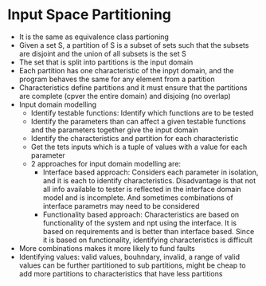 # Input Space Partitioning  
* It is the same as equivalence class partioning  
* Given a set S, a partition of S is a subset of sets such that the subsets are disjoint and the union of all subsets is the set S  
* The set that is split into partitions is the input domain  
* Each partition has one characteristic of the inpyt domain, and the program behaves the same for any element from a partition  
* Characteristics define partitions and it must ensure that the partitions are complete (cpver the entire domain) and disjoing (no overlap)  
* Input domain modelling  
  * Identify testable functions: Identify which functions are to be tested  
  * Identify the parameters than can affect a given testable functions and the parameters together give the input domain  
  * Identify the characteristics and partition for each characteristic  
  * Get the tets inputs which is a tuple of values with a value for each parameter  
  * 2 approaches for input domain modelling are:  
    * Interface based approach: Considers each parameter in isolation, and it is each to identify characteristics. Disadvantage is that not all info available to tester is reflected in the interface domain model and is incomplete. And sometimes combinations of interface parametrs may need to be considered  
    * Functionality based approach: Characteristics are based on functionality of the system and npt using the interface. It is based on requirements and is better than interface based. Since it is based on functionality, identifying characteristics is difficult     
* More combinations makes it more likely to fund faults  
* Identifying values: valid values, bouhndary, invalid, a range of valid values can be further partitioned to sub partitions, might be cheap to add more partitions to characteristics that have less partitions  
